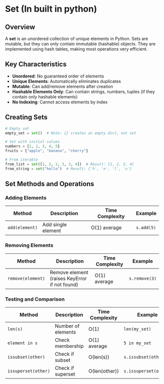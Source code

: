 # Set (In built in python)

## Overview
A **set** is an unordered collection of unique elements in Python. Sets are mutable, but they can only contain immutable (hashable) objects. They are implemented using hash tables, making most operations very efficient.

## Key Characteristics
- **Unordered**: No guaranteed order of elements
- **Unique Elements**: Automatically eliminates duplicates
- **Mutable**: Can add/remove elements after creation
- **Hashable Elements Only**: Can contain strings, numbers, tuples (if they contain only hashable elements)
- **No Indexing**: Cannot access elements by index

## Creating Sets

```python
# Empty set
empty_set = set()  # Note: {} creates an empty dict, not set

# Set with initial values
numbers = {1, 2, 3, 4, 5}
fruits = {"apple", "banana", "cherry"}

# From iterable
from_list = set([1, 2, 2, 3, 3, 4])  # Result: {1, 2, 3, 4}
from_string = set("hello")  # Result: {'h', 'e', 'l', 'o'}
```

## Set Methods and Operations

### Adding Elements
| Method | Description | Time Complexity | Example |
|--------|-------------|----------------|---------|
| `add(element)` | Add single element | O(1) average | `s.add(5)` |

### Removing Elements
| Method | Description | Time Complexity | Example |
|--------|-------------|----------------|---------|
| `remove(element)` | Remove element (raises KeyError if not found) | O(1) average | `s.remove(3)` |

### Testing and Comparison
| Method | Description | Time Complexity | Example |
|--------|-------------|----------------|---------|
| `len(s)` | Number of elements | O(1) | `len(my_set)` |
| `element in s` | Check membership | O(1) average | `5 in my_set` |
| `issubset(other)` | Check if subset | O(len(s)) | `s.issubset(other)` |
| `issuperset(other)` | Check if superset | O(len(other)) | `s.issuperset(other)` |
